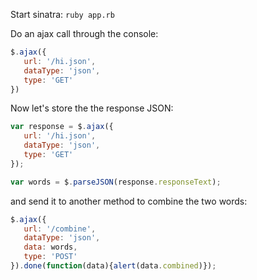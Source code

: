 Start sinatra: `ruby app.rb`

Do an ajax call through the console:

```javascript
$.ajax({
   url: '/hi.json',
   dataType: 'json',
   type: 'GET'
})
```

Now let's store the the response JSON:

```javascript
var response = $.ajax({
   url: '/hi.json',
   dataType: 'json',
   type: 'GET'
});

var words = $.parseJSON(response.responseText);
```

and send it to another method to combine the two words:

```javascript
$.ajax({
   url: '/combine',
   dataType: 'json',
   data: words,
   type: 'POST'
}).done(function(data){alert(data.combined)});
```